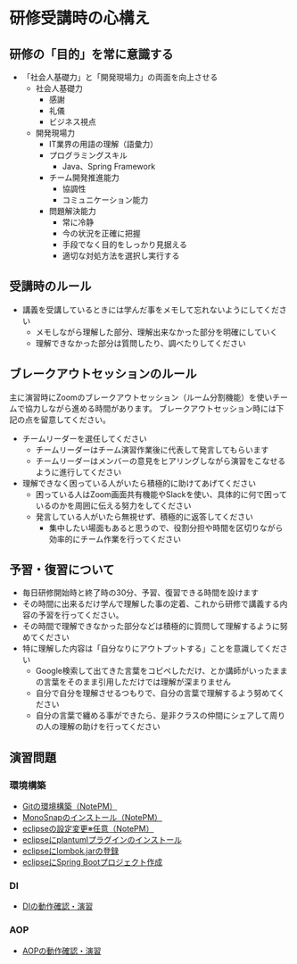 # 研修受講時の心構え

## 研修の「目的」を常に意識する

- 「社会人基礎力」と「開発現場力」の両面を向上させる
	- 社会人基礎力
		- 感謝
		- 礼儀
		- ビジネス視点
	- 開発現場力
		- IT業界の用語の理解（語彙力）
		- プログラミングスキル
			- Java、Spring Framework
		- チーム開発推進能力
			- 協調性
			- コミュニケーション能力
		- 問題解決能力
			- 常に冷静
			- 今の状況を正確に把握
			- 手段でなく目的をしっかり見据える
			- 適切な対処方法を選択し実行する

## 受講時のルール

- 講義を受講しているときには学んだ事をメモして忘れないようにしてください
	- メモしながら理解した部分、理解出来なかった部分を明確にしていく
	- 理解できなかった部分は質問したり、調べたりしてください

## ブレークアウトセッションのルール

主に演習時にZoomのブレークアウトセッション（ルーム分割機能）を使いチームで協力しながら進める時間があります。
ブレークアウトセッション時には下記の点を留意してください。

- チームリーダーを選任してください
	- チームリーダーはチーム演習作業後に代表して発言してもらいます
	- チームリーダーはメンバーの意見をヒアリングしながら演習をこなせるように進行してください
- 理解できなく困っている人がいたら積極的に助けてあげてください
	- 困っている人はZoom画面共有機能やSlackを使い、具体的に何で困っているのかを周囲に伝える努力をしてください
	- 発言している人がいたら無視せず、積極的に返答してください
		- 集中したい場面もあると思うので、役割分担や時間を区切りながら効率的にチーム作業を行ってください

## 予習・復習について

- 毎日研修開始時と終了時の30分、予習、復習できる時間を設けます
- その時間に出来るだけ学んで理解した事の定着、これから研修で講義する内容の予習を行ってください。
- その時間で理解できなかった部分などは積極的に質問して理解するように努めてください
- 特に理解した内容は「自分なりにアウトプットする」ことを意識してください
	- Google検索して出てきた言葉をコピペしただけ、とか講師がいったままの言葉をそのまま引用しただけでは理解が深まりません
	- 自分で自分を理解させるつもりで、自分の言葉で理解するよう努めてください
	- 自分の言葉で纏める事ができたら、是非クラスの仲間にシェアして周りの人の理解の助けを行ってください

## 演習問題

### 環境構築

- [Gitの環境構築（NotePM）](https://fullness.notepm.jp/page/7e5c0b0c53)
- [MonoSnapのインストール（NotePM）](https://fullness.notepm.jp/page/ce6ba893dc)
- [eclipseの設定変更※任意（NotePM）](https://fullness.notepm.jp/page/6764506150)
- [eclipseにplantumlプラグインのインストール](https://fullness.notepm.jp/page/15e3998722)
- [eclipseにlombok.jarの登録](eclipse-lombok-install.md)
- [eclipseにSpring Bootプロジェクト作成](new-spring-project.md)

### DI

- [DIの動作確認・演習](di.md)

### AOP

- [AOPの動作確認・演習](aop.md)